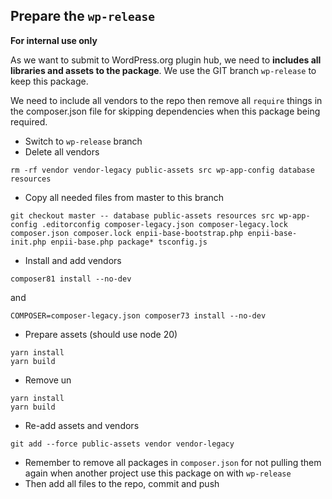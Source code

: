 ## Prepare the `wp-release`
**For internal use only**

As we want to submit to WordPress.org plugin hub, we need to **includes all libraries and assets to the package**. We use the GIT branch `wp-release` to keep this package.

We need to include all vendors to the repo then remove all `require` things in the composer.json file for skipping dependencies when this package being required.
- Switch to `wp-release` branch
- Delete all vendors
```
rm -rf vendor vendor-legacy public-assets src wp-app-config database resources
```

- Copy all needed files from master to this branch
```
git checkout master -- database public-assets resources src wp-app-config .editorconfig composer-legacy.json composer-legacy.lock composer.json composer.lock enpii-base-bootstrap.php enpii-base-init.php enpii-base.php package* tsconfig.js
```

- Install and add vendors
```
composer81 install --no-dev
```
and
```
COMPOSER=composer-legacy.json composer73 install --no-dev
```

- Prepare assets (should use node 20)
```
yarn install
yarn build
```

- Remove un
```
yarn install
yarn build
```

- Re-add assets and vendors
```
git add --force public-assets vendor vendor-legacy
```

- Remember to remove all packages in `composer.json` for not pulling them again when another project use this package on with `wp-release`
- Then add all files to the repo, commit and push
